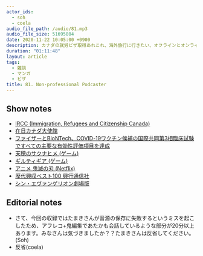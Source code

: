 ```yaml
---
actor_ids:
  - soh
  - coela
audio_file_path: /audio/81.mp3
audio_file_size: 51695804
date: 2020-11-22 10:05:00 +0900
description: カナダの就労ビザ取得あれこれ、海外旅行に行きたい、オフラインとオンラインミーティングの良さ、買いたいゲームなどについて話しました。
duration: "01:11:48"
layout: article
tags:
  - 雑談
  - マンガ
  - ビザ
title: 81. Non-professional Podcaster
---
```


## Show notes
- [IRCC (Immigration, Refugees and Citizenship Canada)](https://www.canada.ca/en/immigration-refugees-citizenship.html)
- [在日カナダ大使館](https://www.canadainternational.gc.ca/japan-japon/index.aspx?lang=jpn)
- [ファイザーとBioNTech、COVID-19ワクチン候補の国際共同第3相臨床試験ですべての主要な有効性評価項目を達成](https://www.pfizer.co.jp/pfizer/company/press/2020/2020_11_19.html)
- [天穂のサクナヒメ (ゲーム)](https://www.marv.jp/special/game/sakuna/)
- [ギルティギア (ゲーム)](https://www.guiltygearx.com/)
- [アニメ 鬼滅の刃 (Netflix)](https://www.netflix.com/watch/81091395)
- [歴代興収ベスト100 興行通信社](http://www.kogyotsushin.com/archives/alltime/)
- [シン・エヴァンゲリオン劇場版](https://www.evangelion.co.jp/)

## Editorial notes
- さて、今回の収録ではたまきさんが音源の保存に失敗するというミスを起こしたため、アフレコ+鬼編集であたかも会話しているような部分が20分以上あります。みなさんは気づきましたか？？たまきさんは反省してください。(Soh)
- 反省(coela)
